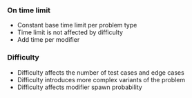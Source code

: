 ### On time limit
* Constant base time limit per problem type
* Time limit is not affected by difficulty
* Add time per modifier

### Difficulty
* Difficulty affects the number of test cases and edge cases
* Difficulty introduces more complex variants of the problem
* Difficulty affects modifier spawn probability
